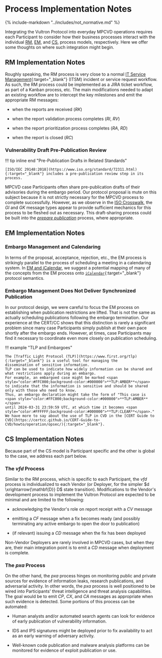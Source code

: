 # Process Implementation Notes

{% include-markdown "../includes/not_normative.md" %}

Integrating the Vultron Protocol into everyday MPCVD operations requires each Participant to consider how their business processes
interact with the individual [RM](../topics/process_models/rm/index.md), [EM](../topics/process_models/em/index.md),
and [CS](../topics/process_models/cs/index.md), process models, respectively.
Here we offer some thoughts on where such integration might begin.

## RM Implementation Notes

Roughly speaking, the RM process is very close to a normal [IT Service Management](https://en.wikipedia.org/wiki/IT_service_management){:target="_blank"} (ITSM)
incident or service request workflow.
As such, the RM process could be implemented as a JIRA ticket workflow, as part of a Kanban process, etc.
The main modifications needed to adapt an existing workflow are to intercept the key milestones and emit the appropriate RM messages:

- when the reports are received (*RK*)

- when the report validation process completes (*RI*, *RV*)

- when the report prioritization process completes (*RA*, *RD*)

- when the report is closed (*RC*)

### Vulnerability Draft Pre-Publication Review

!!! tip inline end "Pre-Publication Drafts in Related Standards"

    [ISO/IEC 29148:2018](https://www.iso.org/standard/72311.html){:target="_blank"} includes a pre-publication review step in its process.

MPCVD case Participants often share pre-publication drafts of their advisories during the embargo period.
Our protocol proposal is mute on this subject because it is not strictly necessary for the MPCVD process to complete successfully.
However, as we observe in the [ISO Crosswalk](../reference/iso_crosswalks/index.md), the *GI* and *GK* message types appear to provide sufficient mechanics for this
process to be fleshed out as necessary.
This draft-sharing process could be built into the [*prepare publication*](../topics/behavior_logic/publication_bt.md#prepare-publication-behavior) process, where appropriate.

## EM Implementation Notes

### Embargo Management and Calendaring

In terms of the proposal, acceptance, rejection, etc., the EM process is strikingly parallel to the process of
scheduling a meeting in a calendaring system.
In [EM and iCalendar](em_icalendar.md), we suggest a potential mapping of many of the concepts from the EM process
onto [`iCalendar`](https://en.wikipedia.org/wiki/ICalendar){:target="_blank"} protocol semantics.

### Embargo Management Does Not Deliver Synchronized Publication

In our protocol design, we were careful to focus the EM process on establishing when publication restrictions are
lifted.
That is not the same as actually scheduling publications following the embargo termination.
Our experience at the CERT/CC shows that this distinction is rarely a significant problem since many case Participants
simply publish at their own pace shortly after the embargo ends.
However, at times, case Participants may find it necessary to coordinate even more closely on publication scheduling.

!!! example "TLP and Embargoes"

    The [Traffic Light Protocol (TLP)](https://www.first.org/tlp){:target="_blank"} is a useful tool for managing the
    dissemination of sensitive information.
    TLP can be used to indicate how widely information can be shared and what restrictions apply during an embargo.
    For example, an embargoed case might be marked <span style="color:#FFC000;background-color:#000000">**TLP:AMBER**</span>
    to indicate that the information is sensitive and should be shared only with those who need to know.
    Thus, an embargo declaration might take the form of "This case is <span style="color:#FFC000;background-color:#000000">**TLP:AMBER**</span>
    until 2024-03-31 23:59:59 UTC, at which time it becomes <span style="color:#FFFFFF;background-color:#000000">**TLP:CLEAR**</span>." 
    We have more to say about the use of TLP in CVD in the [CERT Guide to CVD](https://certcc.github.io/CERT-Guide-to-CVD/howto/operation/opsec/){:target="_blank"}.

## CS Implementation Notes

Because part of the CS model is Participant specific and the other is global to the case, we address each part below.

### The *vfd* Process

Similar to the RM process, which is specific to each Participant, the *vfd* process is
individualized to each Vendor (or Deployer, for the simpler $d \xrightarrow{\mathbf{D}} D$ state transition).
Modifications to the Vendor's development process to implement the Vultron Protocol are expected to be minimal and are
limited to the following:

- acknowledging the Vendor's role on report receipt with a *CV* message

- emitting a *CF* message when a fix becomes ready (and possibly terminating any active embargo to open the door to publication)

- (if relevant) issuing a *CD* message when the fix has been deployed

Non-Vendor Deployers are rarely involved in MPCVD cases, but when they are, their main integration point is to emit a
*CD* message when deployment is complete.

### The *pxa* Process

On the other hand, the *pxa* process hinges on monitoring public and private sources for evidence of information leaks,
research publications, and adversarial activity.
In other words, the *pxa* process is well positioned to be wired into Participants' threat intelligence and threat
analysis capabilities.
The goal would be to emit *CP*, *CX*, and *CA* messages as appropriate when such evidence is detected.
Some portions of this process can be automated:

- Human analysts and/or automated search agents can look for evidence of early publication of vulnerability information.

- IDS and IPS signatures might be deployed prior to fix availability to act as an early warning of adversary activity.

- Well-known code publication and malware analysis platforms can be monitored for evidence of exploit publication or use.
